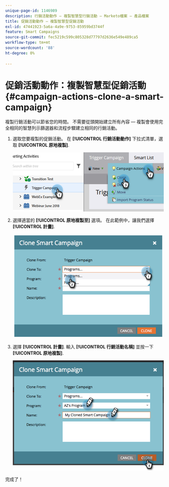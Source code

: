 ```yaml
---
unique-page-id: 1146989
description: 行銷活動動作 — 複製智慧型行銷活動 — Marketo檔案 — 產品檔案
title: 促銷活動動作 — 複製智慧型促銷活動
exl-id: 47441923-5a6a-4a9e-9753-85959bd3744f
feature: Smart Campaigns
source-git-commit: fec5219c599c805328d77797d2636e549e489ca5
workflow-type: tm+mt
source-wordcount: '88'
ht-degree: 0%

---
```


# 促銷活動動作：複製智慧型促銷活動 {#campaign-actions-clone-a-smart-campaign}

複製行銷活動可以節省您的時間。 不需要從頭開始建立所有內容 — 複製會使用完全相同的智慧列示篩選器和流程步驟建立相同的行銷活動。

1. 選取您要複製的促銷活動。 在 **[!UICONTROL 行銷活動動作]** 下拉式清單，選取 **[!UICONTROL 原地複製]**.

   ![](assets/campaign-actions-clone-a-smart-campaign-1.png)

1. 選擇適當的 **[!UICONTROL 原地複製至]** 選項。 在此範例中，讓我們選擇 **[!UICONTROL 計畫]**.

   ![](assets/campaign-actions-clone-a-smart-campaign-2.png)

1. 選擇 **[!UICONTROL 計畫]**. 輸入 **[!UICONTROL 行銷活動名稱]** 並按一下 **[!UICONTROL 原地複製]**.

   ![](assets/campaign-actions-clone-a-smart-campaign-3.png)

完成了！

